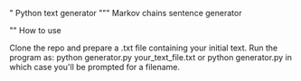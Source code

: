 " Python text generator
""" Markov chains sentence generator

"" How to use

Clone the repo and prepare a .txt file containing your initial text.
Run the program as:
python generator.py your_text_file.txt
or python generator.py 
in which case you'll be prompted for a filename.
